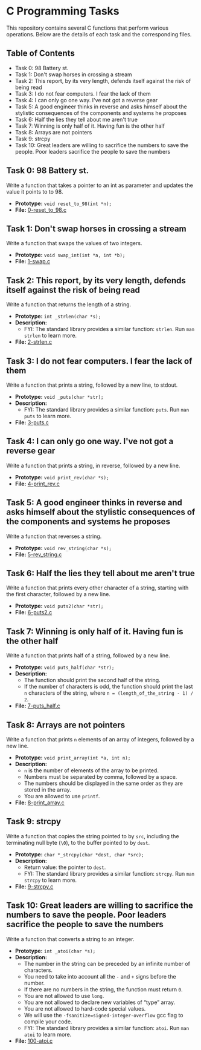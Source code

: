# C Programming Tasks

This repository contains several C functions that perform various operations. Below are the details of each task and the corresponding files.

## Table of Contents

- Task 0: 98 Battery st.
- Task 1: Don't swap horses in crossing a stream
- Task 2: This report, by its very length, defends itself against the risk of being read
- Task 3: I do not fear computers. I fear the lack of them
- Task 4: I can only go one way. I've not got a reverse gear
- Task 5: A good engineer thinks in reverse and asks himself about the stylistic consequences of the components and systems he proposes
- Task 6: Half the lies they tell about me aren't true
- Task 7: Winning is only half of it. Having fun is the other half
- Task 8: Arrays are not pointers
- Task 9: strcpy
- Task 10: Great leaders are willing to sacrifice the numbers to save the people. Poor leaders sacrifice the people to save the numbers

## Task 0: 98 Battery st.

Write a function that takes a pointer to an int as parameter and updates the value it points to to 98.

- **Prototype:** `void reset_to_98(int *n);`
- **File:** [0-reset_to_98.c](0-reset_to_98.c)

## Task 1: Don't swap horses in crossing a stream

Write a function that swaps the values of two integers.

- **Prototype:** `void swap_int(int *a, int *b);`
- **File:** [1-swap.c](1-swap.c)

## Task 2: This report, by its very length, defends itself against the risk of being read

Write a function that returns the length of a string.

- **Prototype:** `int _strlen(char *s);`
- **Description:**
  - FYI: The standard library provides a similar function: `strlen`. Run `man strlen` to learn more.
- **File:** [2-strlen.c](2-strlen.c)

## Task 3: I do not fear computers. I fear the lack of them

Write a function that prints a string, followed by a new line, to stdout.

- **Prototype:** `void _puts(char *str);`
- **Description:**
  - FYI: The standard library provides a similar function: `puts`. Run `man puts` to learn more.
- **File:** [3-puts.c](3-puts.c)

## Task 4: I can only go one way. I've not got a reverse gear

Write a function that prints a string, in reverse, followed by a new line.

- **Prototype:** `void print_rev(char *s);`
- **File:** [4-print_rev.c](4-print_rev.c)

## Task 5: A good engineer thinks in reverse and asks himself about the stylistic consequences of the components and systems he proposes

Write a function that reverses a string.

- **Prototype:** `void rev_string(char *s);`
- **File:** [5-rev_string.c](5-rev_string.c)

## Task 6: Half the lies they tell about me aren't true

Write a function that prints every other character of a string, starting with the first character, followed by a new line.

- **Prototype:** `void puts2(char *str);`
- **File:** [6-puts2.c](6-puts2.c)

## Task 7: Winning is only half of it. Having fun is the other half

Write a function that prints half of a string, followed by a new line.

- **Prototype:** `void puts_half(char *str);`
- **Description:**
  - The function should print the second half of the string.
  - If the number of characters is odd, the function should print the last `n` characters of the string, where `n = (length_of_the_string - 1) / 2`.
- **File:** [7-puts_half.c](7-puts_half.c)

## Task 8: Arrays are not pointers

Write a function that prints `n` elements of an array of integers, followed by a new line.

- **Prototype:** `void print_array(int *a, int n);`
- **Description:**
  - `n` is the number of elements of the array to be printed.
  - Numbers must be separated by comma, followed by a space.
  - The numbers should be displayed in the same order as they are stored in the array.
  - You are allowed to use `printf`.
- **File:** [8-print_array.c](8-print_array.c)

## Task 9: strcpy

Write a function that copies the string pointed to by `src`, including the terminating null byte (`\0`), to the buffer pointed to by `dest`.

- **Prototype:** `char *_strcpy(char *dest, char *src);`
- **Description:**
  - Return value: the pointer to `dest`.
  - FYI: The standard library provides a similar function: `strcpy`. Run `man strcpy` to learn more.
- **File:** [9-strcpy.c](9-strcpy.c)

## Task 10: Great leaders are willing to sacrifice the numbers to save the people. Poor leaders sacrifice the people to save the numbers

Write a function that converts a string to an integer.

- **Prototype:** `int _atoi(char *s);`
- **Description:**
  - The number in the string can be preceded by an infinite number of characters.
  - You need to take into account all the `-` and `+` signs before the number.
  - If there are no numbers in the string, the function must return `0`.
  - You are not allowed to use `long`.
  - You are not allowed to declare new variables of “type” array.
  - You are not allowed to hard-code special values.
  - We will use the `-fsanitize=signed-integer-overflow` gcc flag to compile your code.
  - FYI: The standard library provides a similar function: `atoi`. Run `man atoi` to learn more.
- **File:** [100-atoi.c](100-atoi.c)
